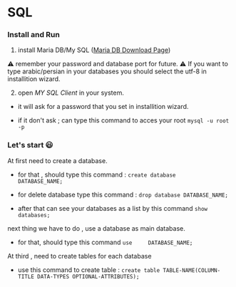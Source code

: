 # SQL

### Install and Run

1. install Maria DB/My SQL ([Maria DB Download Page](https://mariadb.org/download/?t=mariadb&p=mariadb&r=10.10.2&os=windows&cpu=x86_64&pkg=msi&m=aliyun))

:warning: remember your password and database port for future.
:warning: If you want to type arabic/persian in your databases you should select the utf-8 in installition wizard.

2. open _MY SQL Client_ in your system.

- it will ask for a password that you set in installition wizard.

- if it don't ask ; can type this command to acces your root
  `mysql -u root -p`

### Let's start :smiley:

 At first need to create a database.

- for that , should type this command :
`create database    DATABASE_NAME;`

- for delete database type this command :
`drop database DATABASE_NAME;`

- after that can see your databases as a list by this command
`show databases;`

 next thing we have to do , use a database as main database.

- for that, should type this command `use     DATABASE_NAME; `

 At third , need to create tables for each database

- use this command to create table :
`create table TABLE-NAME(COLUMN-TITLE DATA-TYPES OPTIONAL-ATTRIBUTES);`
